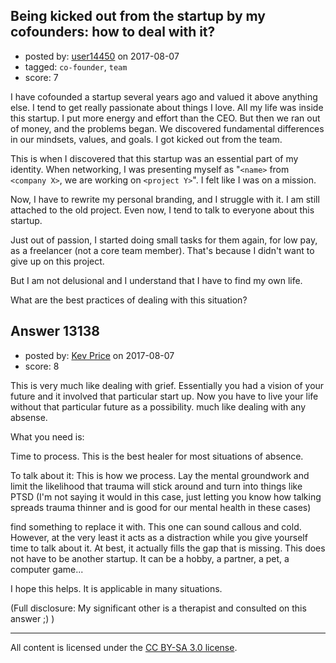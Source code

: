 ## Being kicked out from the startup by my cofounders: how to deal with it?

- posted by: [user14450](https://stackexchange.com/users/11503370/user14450) on 2017-08-07
- tagged: `co-founder`, `team`
- score: 7

<p>I have cofounded a startup several years ago and valued it above anything else. I tend to get really passionate about things I love. All my life was inside this startup. I put more energy and effort than the CEO. But then we ran out of money, and the problems began. We discovered fundamental differences in our mindsets, values, and goals. I got kicked out from the team. </p>

<p>This is when I discovered that this startup was an essential part of my identity. When networking, I was presenting myself as "<code>&lt;name&gt;</code> from <code>&lt;company X&gt;</code>, we are working on <code>&lt;project Y&gt;</code>". I felt like I was on a mission.</p>

<p>Now, I have to rewrite my personal branding, and I struggle with it. I am still attached to the old project. Even now, I tend to talk to everyone about this startup. </p>

<p>Just out of passion, I started doing small tasks for them again, for low pay, as a freelancer (not a core team member). That's because I didn't want to give up on this project.</p>

<p>But I am not delusional and I understand that I have to find my own life.</p>

<p>What are the best practices of dealing with this situation?</p>



## Answer 13138

- posted by: [Kev Price](https://stackexchange.com/users/1109274/kev-price) on 2017-08-07
- score: 8

<p>This is very much like dealing with grief. Essentially you had a vision of your future and it involved that particular start up. Now you have to live your life without that particular future as a possibility. much like dealing with any absense.</p>

<p>What you need is:</p>

<p>Time to process. This is the best healer for most situations of absence.</p>

<p>To talk about it: This is how we process. Lay the mental groundwork and limit the likelihood that trauma will stick around and turn into things like PTSD (I'm not saying it would in this case, just letting you know how talking spreads trauma thinner and is good for our mental health in these cases)</p>

<p>find something to replace it with. This one can sound callous and cold. However, at the very least it acts as a distraction while you give yourself time to talk about it. At best, it actually fills the gap that is missing. This does not have to be another startup. It can be a hobby, a partner, a pet, a computer game... </p>

<p>I hope this helps. It is applicable in many situations.</p>

<p>(Full disclosure: My significant other is a therapist and consulted on this answer ;) )</p>




---

All content is licensed under the [CC BY-SA 3.0 license](https://creativecommons.org/licenses/by-sa/3.0/).
